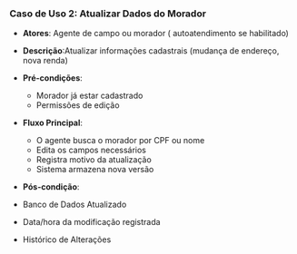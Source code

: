 ### Caso de Uso 2: Atualizar Dados do Morador
* **Atores**:  Agente de campo ou morador ( autoatendimento se habilitado)
* **Descrição**:Atualizar informações cadastrais (mudança de endereço, nova renda)
* **Pré-condições**:
   * Morador já estar cadastrado
   * Permissões de edição
        
* **Fluxo Principal**:
   *  O agente busca o morador por CPF ou nome
   *  Edita os campos necessários
   *  Registra motivo da atualização
   *  Sistema armazena nova versão
* **Pós-condição**:
*  Banco de Dados Atualizado
*  Data/hora da modificação registrada
*  Histórico de Alterações
